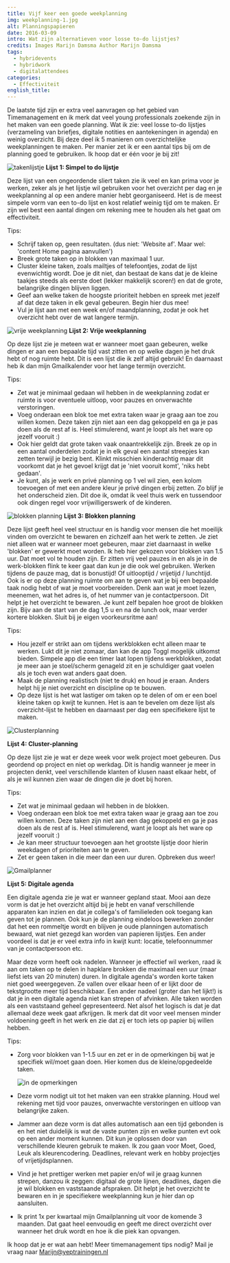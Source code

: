 ```yaml
---
title: Vijf keer een goede weekplanning
img: weekplanning-1.jpg
alt: Planningspapieren
date: 2016-03-09
intro: Wat zijn alternatieven voor losse to-do lijstjes?
credits: Images Marijn Damsma Author Marijn Damsma
tags:
  - hybridevents
  - hybridwork
  - digitalattendees
categories:
  - Effectiviteit
english_title:
---
```


De laatste tijd zijn er extra veel aanvragen op het gebied van Timemanagement en ik merk dat veel young professionals zoekende zijn in het maken van een goede planning. Wat ik zie: veel losse to-do lijstjes (verzameling van briefjes, digitale notities en aantekeningen in agenda) en weinig overzicht. Bij deze deel ik 5 manieren om overzichtelijke weekplanningen te maken. Per manier zet ik er een aantal tips bij om de planning goed te gebruiken. Ik hoop dat er één voor je bij zit!

![takenlijstje](./weekplanning-2.jpg)
**Lijst 1: Simpel to do lijstje**

Deze lijst van een ongeordende sliert taken zie ik veel en kan prima voor je werken, zeker als je het lijstje wil gebruiken voor het overzicht per dag en je weekplanning al op een andere manier hebt georganiseerd. Het is de meest simpele vorm van een to-do lijst en kost relatief weinig tijd om te maken. Er zijn wel best een aantal dingen om rekening mee te houden als het gaat om effectiviteit.

Tips:

- Schrijf taken op, geen resultaten. (dus niet: 'Website af'. Maar wel: 'content Home pagina aanvullen')
- Breek grote taken op in blokken van maximaal 1 uur.
- Cluster kleine taken, zoals mailtjes of telefoontjes, zodat de lijst evenwichtig wordt. Doe je dit niet, dan bestaat de kans dat je de kleine taakjes steeds als eerste doet (lekker makkelijk scoren!) en dat de grote, belangrijke dingen blijven liggen.
- Geef aan welke taken de hoogste prioriteit hebben en spreek met jezelf af dat deze taken in elk geval gebeuren. Begin hier dus mee!
- Vul je lijst aan met een week en/of maandplanning, zodat je ook het overzicht hebt over de wat langere termijn.

![vrije weekplanning](./weekplanning-6.jpg)
**Lijst 2: Vrije weekplanning**

Op deze lijst zie je meteen wat er wanneer moet gaan gebeuren, welke dingen er aan een bepaalde tijd vast zitten en op welke dagen je het druk hebt of nog ruimte hebt. Dit is een lijst die ik zelf altijd gebruik! En daarnaast heb ik dan mijn Gmailkalender voor het lange termijn overzicht.

Tips:

- Zet wat je minimaal gedaan wil hebben in de weekplanning zodat er ruimte is voor eventuele uitloop, voor pauzes en onverwachte verstoringen.
- Voeg onderaan een blok toe met extra taken waar je graag aan toe zou willen komen. Deze taken zijn niet aan een dag gekoppeld en ga je pas doen als de rest af is. Heel stimulerend, want je loopt als het ware op jezelf vooruit :)
- Ook hier geldt dat grote taken vaak onaantrekkelijk zijn. Breek ze op in een aantal onderdelen zodat je in elk geval een aantal streepjes kan zetten terwijl je bezig bent. Klinkt misschien kinderachtig maar dit voorkomt dat je het gevoel krijgt dat je 'niet vooruit komt', 'niks hebt gedaan'.
- Je kunt, als je werk en privé planning op 1 vel wil zien, een kolom toevoegen of met een andere kleur je privé dingen erbij zetten. Zo blijf je het onderscheid zien. Dit doe ik, omdat ik veel thuis werk en tussendoor ook dingen regel voor vrijwilligerswerk of de kinderen.

![blokken planning](./weekplanning-5.jpg)
**Lijst 3: Blokken planning**

Deze lijst geeft heel veel structuur en is handig voor mensen die het moeilijk vinden om overzicht te bewaren en zichzelf aan het werk te zetten. Je ziet niet alleen wat er wanneer moet gebeuren, maar ziet daarnaast in welke 'blokken' er gewerkt moet worden. Ik heb hier gekozen voor blokken van 1.5 uur. Dat moet vol te houden zijn. Er zitten vrij veel pauzes in en als je in de werk-blokken flink te keer gaat dan kun je die ook wel gebruiken. Werken tijdens de pauze mag, dat is bonustijd! Of uitlooptijd / vrijetijd / lunchtijd. Ook is er op deze planning ruimte om aan te geven wat je bij een bepaalde taak nodig hebt of wat je moet voorbereiden. Denk aan wat je moet lezen, meenemen, wat het adres is, of het nummer van je contactpersoon. Dit helpt je het overzicht te bewaren. Je kunt zelf bepalen hoe groot de blokken zijn. Bijv aan de start van de dag 1,5 u en na de lunch ook, maar verder kortere blokken. Sluit bij je eigen voorkeursritme aan!

Tips:

- Hou jezelf er strikt aan om tijdens werkblokken echt alleen maar te werken. Lukt dit je niet zomaar, dan kan de app Toggl mogelijk uitkomst bieden. Simpele app die een timer laat lopen tijdens werkblokken, zodat je meer aan je stoel/scherm genageld zit en je schuldiger gaat voelen als je toch even wat anders gaat doen.
- Maak de planning realistisch (niet te druk) en houd je eraan. Anders helpt hij je niet overzicht en discipline op te bouwen.
- Op deze lijst is het wat lastiger om taken op te delen of om er een boel kleine taken op kwijt te kunnen. Het is aan te bevelen om deze lijst als overzicht-lijst te hebben en daarnaast per dag een specifiekere lijst te maken.

![Clusterplanning](./weekplanning-3.jpg)

**Lijst 4: Cluster-planning**

Op deze lijst zie je wat er deze week voor welk project moet gebeuren. Dus geordend op project en niet op werkdag. Dit is handig wanneer je meer in projecten denkt, veel verschillende klanten of klusen naast elkaar hebt, of als je wil kunnen zien waar de dingen die je doet bij horen.

Tips:

- Zet wat je minimaal gedaan wil hebben in de blokken.
- Voeg onderaan een blok toe met extra taken waar je graag aan toe zou willen komen. Deze taken zijn niet aan een dag gekoppeld en ga je pas doen als de rest af is. Heel stimulerend, want je loopt als het ware op jezelf vooruit :)
- Je kan meer structuur toevoegen aan het grootste lijstje door hierin weekdagen of prioriteiten aan te geven.
- Zet er geen taken in die meer dan een uur duren. Opbreken dus weer!

![Gmailplanner](./weekplanning-7.png)

**Lijst 5: Digitale agenda**

Een digitale agenda zie je wat er wanneer gepland staat. Mooi aan deze vorm is dat je het overzicht altijd bij je hebt en vanaf verschillende apparaten kan inzien en dat je collega's of familieleden ook toegang kan geven tot je plannen. Ook kun je de planning eindeloos bewerken zonder dat het een rommeltje wordt en blijven je oude planningen automatisch bewaard, wat niet gezegd kan worden van papieren lijstjes. Een ander voordeel is dat je er veel extra info in kwijt kunt: locatie, telefoonnummer van je contactpersoon etc.

Maar deze vorm heeft ook nadelen. Wanneer je effectief wil werken, raad ik aan om taken op te delen in hapklare brokken die maximaal een uur (maar liefst iets van 20 minuten) duren. In digitale agenda's worden korte taken niet goed weergegeven. Ze vallen over elkaar heen of er lijkt door de tekstgrootte meer tijd beschikbaar. Een ander nadeel (groter dan het lijkt!) is dat je in een digitale agenda niet kan strepen of afvinken. Alle taken worden als een vaststaand geheel gepresenteerd. Net alsof het logisch is dat je dat allemaal deze week gaat afkrijgen. Ik merk dat dit voor veel mensen minder voldoening geeft in het werk en zie dat zij er toch iets op papier bij willen hebben.

Tips:

- Zorg voor blokken van 1-1.5 uur en zet er in de opmerkingen bij wat je specifiek wil/moet gaan doen. Hier komen dus de kleine/opgedeelde taken.

  ![in de opmerkingen](./weekplanning-8.png)

- Deze vorm nodigt uit tot het maken van een strakke planning. Houd wel rekening met tijd voor pauzes, onverwachte verstoringen en uitloop van belangrijke zaken.
- Jammer aan deze vorm is dat alles automatisch aan een tijd gebonden is en het niet duidelijk is wat de vaste punten zijn en welke punten evt ook op een ander moment kunnen. Dit kun je oplossen door van verschillende kleuren gebruik te maken. Ik zou gaan voor Moet, Goed, Leuk als kleurencodering. Deadlines, relevant werk en hobby projectjes of vrijetijdsplannen.
- Vind je het prettiger werken met papier en/of wil je graag kunnen strepen, danzou ik zeggen: digitaal de grote lijnen, deadlines, dagen die je wil blokken en vaststaande afspraken. Dit helpt je het overzicht te bewaren en in je specifiekere weekplanning kun je hier dan op aansluiten.
- Ik print 1x per kwartaal mijn Gmailplanning uit voor de komende 3 maanden. Dat gaat heel eenvoudig en geeft me direct overzicht over wanneer het druk wordt en hoe ik die piek kan opvangen.

Ik hoop dat je er wat aan hebt! Meer timemanagement tips nodig? Mail je vraag naar [Marijn@yeptrainingen.nl](mailto:Marijn@yeptrainingen.nl)
